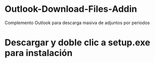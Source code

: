 # Outlook-Download-Files-Addin
Complemento Outlook para descarga masiva de adjuntos por periodos

# Descargar y doble clic a setup.exe para instalación
